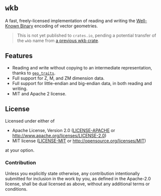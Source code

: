 # `wkb`

<!-- [![Crate][crates-badge]][crates-url]
[![API Documentation][docs-badge]][docs-url]

[crates-badge]: https://img.shields.io/crates/v/wkb.svg
[crates-url]: https://crates.io/crates/wkb
[docs-badge]: https://docs.rs/wkb/badge.svg
[docs-url]: https://docs.rs/wkb -->

A fast, freely-licensed implementation of reading and writing the [Well-Known Binary][wkb] encoding of vector geometries.

> This is not yet published to `crates.io`, pending a potential transfer of the `wkb` name from [a previous wkb crate](https://crates.io/crates/wkb/0.7.1).

## Features

- Reading and write without copying to an intermediate representation, thanks to [`geo_traits`][geo_traits].
- Full support for Z, M, and ZM dimension data.
- Full support for little-endian and big-endian data, in both reading and writing.
- MIT and Apache 2 license.

[geo_traits]: https://docs.rs/geo-traits/latest/geo_traits/
[wkb]: https://libgeos.org/specifications/wkb/

## License

Licensed under either of

- Apache License, Version 2.0 ([LICENSE-APACHE](LICENSE-APACHE) or http://www.apache.org/licenses/LICENSE-2.0)
- MIT license ([LICENSE-MIT](LICENSE-MIT) or http://opensource.org/licenses/MIT)

at your option.

### Contribution

Unless you explicitly state otherwise, any contribution intentionally submitted
for inclusion in the work by you, as defined in the Apache-2.0 license, shall be
dual licensed as above, without any additional terms or conditions.
